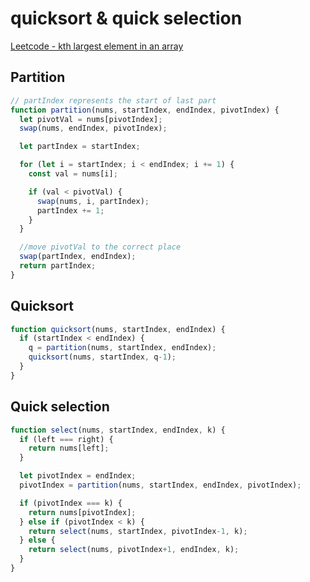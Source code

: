 # quicksort & quick selection

[Leetcode - kth largest element in an array](https://leetcode.com/problems/kth-largest-element-in-an-array/)

## Partition

```javascript
// partIndex represents the start of last part
function partition(nums, startIndex, endIndex, pivotIndex) {
  let pivotVal = nums[pivotIndex];
  swap(nums, endIndex, pivotIndex);

  let partIndex = startIndex;

  for (let i = startIndex; i < endIndex; i += 1) {
    const val = nums[i];

    if (val < pivotVal) {
      swap(nums, i, partIndex);
      partIndex += 1;
    }
  }

  //move pivotVal to the correct place
  swap(partIndex, endIndex);
  return partIndex;
}
```

## Quicksort

```javascript
function quicksort(nums, startIndex, endIndex) {
  if (startIndex < endIndex) {
    q = partition(nums, startIndex, endIndex);
    quicksort(nums, startIndex, q-1);
  }
}
```

## Quick selection

```javascript
function select(nums, startIndex, endIndex, k) {
  if (left === right) {
    return nums[left];
  }

  let pivotIndex = endIndex;
  pivotIndex = partition(nums, startIndex, endIndex, pivotIndex);

  if (pivotIndex === k) {
    return nums[pivotIndex];
  } else if (pivotIndex < k) {
    return select(nums, startIndex, pivotIndex-1, k);
  } else {
    return select(nums, pivotIndex+1, endIndex, k);
  }
}
```
